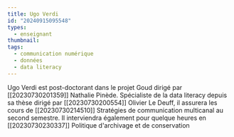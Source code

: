 ```yaml
---
title: Ugo Verdi
id: "20240915095548"
types:
  - enseignant
thumbnail: 
tags:
  - communication numérique
  - données
  - data literacy
---
```


Ugo Verdi est post-doctorant dans le projet Goud dirigé par [[20230730201359]] Nathalie Pinède. Spécialiste de la data literacy depuis sa thèse dirigé par [[20230730200554]] Olivier Le Deuff, il assurera les cours de [[20230730214510]] Stratégies de communication multicanal au second semestre. Il interviendra également pour quelque heures en [[20230730230337]] Politique d'archivage et de conservation
